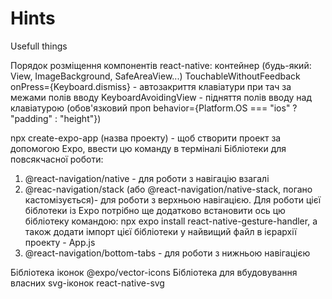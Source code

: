# Hints
Usefull things

Порядок розміщення компонентів react-native:
контейнер (будь-який: View, ImageBackground, SafeAreaView...)
TouchableWithoutFeedback onPress={Keyboard.dismiss} - автозакриття клавіатури при тач за межами полів вводу
KeyboardAvoidingView - підняття полів вводу над клавіатурою (обов'язковий проп behavior={Platform.OS === "ios" ? "padding" : "height"})

npx create-expo-app (назва проекту) - щоб створити проект за допомогою Expo, ввести цю команду в терміналі
Бібліотеки для повсякчасної роботи:
1) @react-navigation/native - для роботи з навігацію взагалі
2) @reac-navigation/stack (або @react-navigation/native-stack, погано кастомізується)- для роботи з верхньою навігацією. Для роботи цієї біблотеки із Expo потрібно ще додатково встановити ось цю бібліотеку командою: npx expo install react-native-gesture-handler, а також додати імпорт цієї бібліотеки у найвищий файл в ієрархії проекту - App.js
3) @react-navigation/bottom-tabs - для роботи з нижньою навігацією

Бібліотека іконок @expo/vector-icons
Бібліотека для вбудовування власних svg-іконок react-native-svg

